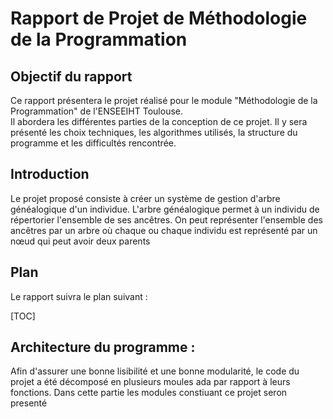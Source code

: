 # Rapport de Projet de Méthodologie de la Programmation

## Objectif du rapport 

Ce rapport présentera le projet réalisé pour le module "Méthodologie de la Programmation" de l'ENSEEIHT Toulouse.   
Il  abordera les différentes parties de la conception de ce projet. Il y sera présenté les choix techniques, les algorithmes utilisés, la structure du programme et les difficultés rencontrée.

## Introduction 

Le projet proposé consiste à créer un système de gestion d'arbre généalogique d'un individue. L'arbre généalogique permet à un individu de répertorier l'ensemble de ses ancêtres. On peut représenter l'ensemble des ancêtres par un arbre où chaque ou chaque individu est représenté par un nœud qui peut avoir deux parents

## Plan 

Le rapport suivra le plan suivant : 

[TOC]

## Architecture du programme : 

Afin d'assurer une bonne lisibilité et une bonne modularité, le code du projet a été décomposé en plusieurs moules ada par rapport à leurs fonctions. 
Dans cette partie les modules constiuant ce projet seron presenté 



<!--stackedit_data:
eyJoaXN0b3J5IjpbMTY2MDUxMzYwMSwxNDgzNzM4MjMwLC0xMj
c4MTE0NTUsNzg2NzA1MjExXX0=
-->